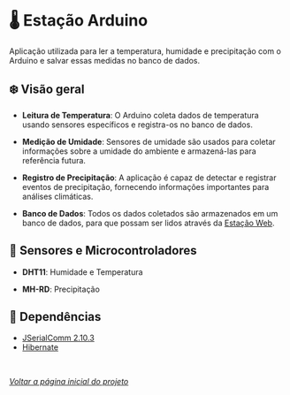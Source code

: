 # 🌡️ Estação Arduino

Aplicação utilizada para ler a temperatura, humidade e precipitação com o Arduino e salvar essas medidas no banco de dados.

## ❄️ Visão geral

- **Leitura de Temperatura**: O Arduino coleta dados de temperatura usando sensores específicos e registra-os no banco de dados.

- **Medição de Umidade**: Sensores de umidade são usados para coletar informações sobre a umidade do ambiente e armazená-las para referência futura.

- **Registro de Precipitação**: A aplicação é capaz de detectar e registrar eventos de precipitação, fornecendo informações importantes para análises climáticas.

- **Banco de Dados**: Todos os dados coletados são armazenados em um banco de dados, para que possam ser lidos através da [Estação Web](../estacao-web/).

## 📡 Sensores e Microcontroladores

- **DHT11**: Humidade e Temperatura

- **MH-RD**: Precipitação 

## 🔧 Dependências
- [JSerialComm 2.10.3](https://fazecast.github.io/jSerialComm/)
- [Hibernate](https://hibernate.org)


</br>

*[Voltar a página inicial do projeto](../README.md)*